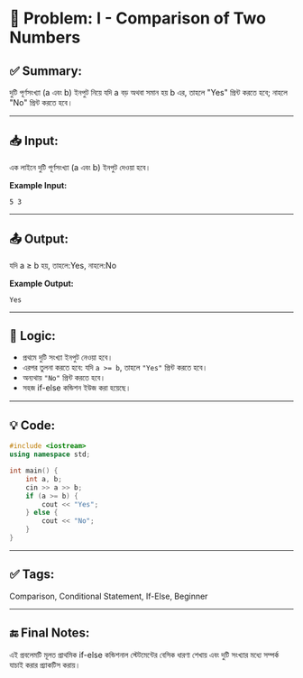 # 🧩 Problem: I - Comparison of Two Numbers

## ✅ Summary:
দুটি পূর্ণসংখ্যা (a এবং b) ইনপুট নিয়ে যদি a বড় অথবা সমান হয় b এর, তাহলে "Yes" প্রিন্ট করতে হবে; নাহলে "No" প্রিন্ট করতে হবে।

---

## 📥 Input:
এক লাইনে দুটি পূর্ণসংখ্যা (a এবং b) ইনপুট দেওয়া হবে।

**Example Input:**

```
5 3
```
---
## 📤 Output:
যদি a ≥ b হয়, তাহলে:Yes, নাহলে:No

**Example Output:**
```
Yes
```
---

## 🧠 Logic:
- প্রথমে দুটি সংখ্যা ইনপুট নেওয়া হবে।
- এরপর তুলনা করতে হবে: যদি `a >= b`, তাহলে `"Yes"` প্রিন্ট করতে হবে।
- অন্যথায় `"No"` প্রিন্ট করতে হবে।
- সহজ if-else কন্ডিশন ইউজ করা হয়েছে।
---

## 💡 Code:
```cpp
#include <iostream>
using namespace std;

int main() {
    int a, b;
    cin >> a >> b;
    if (a >= b) {
        cout << "Yes";
    } else {
        cout << "No";
    }
}

```

---

## ✅ Tags:
Comparison, Conditional Statement, If-Else, Beginner

---

## 🔚 Final Notes:
এই প্রবলেমটি মূলত প্রাথমিক if-else কন্ডিশনাল স্টেটমেন্টের বেসিক ধারণা শেখায় এবং দুটি সংখ্যার মধ্যে সম্পর্ক যাচাই করার প্র্যাকটিস করায়।
